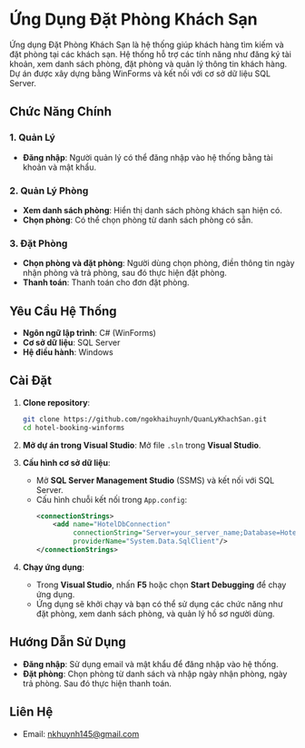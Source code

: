 # Ứng Dụng Đặt Phòng Khách Sạn

Ứng dụng Đặt Phòng Khách Sạn là hệ thống giúp khách hàng tìm kiếm và đặt phòng tại các khách sạn. Hệ thống hỗ trợ các tính năng như đăng ký tài khoản, xem danh sách phòng, đặt phòng và quản lý thông tin khách hàng. Dự án được xây dựng bằng WinForms và kết nối với cơ sở dữ liệu SQL Server.

## Chức Năng Chính

### 1. Quản Lý 
- **Đăng nhập**: Người quản lý có thể đăng nhập vào hệ thống bằng tài khoản và mật khẩu.

### 2. Quản Lý Phòng
- **Xem danh sách phòng**: Hiển thị danh sách phòng khách sạn hiện có.
- **Chọn phòng**: Có thể chọn phòng từ danh sách phòng có sẵn.

### 3. Đặt Phòng
- **Chọn phòng và đặt phòng**: Người dùng chọn phòng, điền thông tin ngày nhận phòng và trả phòng, sau đó thực hiện đặt phòng.
- **Thanh toán**: Thanh toán cho đơn đặt phòng.

## Yêu Cầu Hệ Thống
- **Ngôn ngữ lập trình**: C# (WinForms)
- **Cơ sở dữ liệu**: SQL Server
- **Hệ điều hành**: Windows

## Cài Đặt

1. **Clone repository**:
    ```bash
    git clone https://github.com/ngokhaihuynh/QuanLyKhachSan.git
    cd hotel-booking-winforms
    ```

2. **Mở dự án trong Visual Studio**:
   Mở file `.sln` trong **Visual Studio**.

3. **Cấu hình cơ sở dữ liệu**:
   - Mở **SQL Server Management Studio** (SSMS) và kết nối với SQL Server.
   - Cấu hình chuỗi kết nối trong `App.config`:
     ```xml
     <connectionStrings>
         <add name="HotelDbConnection" 
              connectionString="Server=your_server_name;Database=HotelManagement;Integrated Security=True;" 
              providerName="System.Data.SqlClient"/>
     </connectionStrings>
     ```


4. **Chạy ứng dụng**:
   - Trong **Visual Studio**, nhấn **F5** hoặc chọn **Start Debugging** để chạy ứng dụng.
   - Ứng dụng sẽ khởi chạy và bạn có thể sử dụng các chức năng như đặt phòng, xem danh sách phòng, và quản lý hồ sơ người dùng.

## Hướng Dẫn Sử Dụng
- **Đăng nhập**: Sử dụng email và mật khẩu để đăng nhập vào hệ thống.
- **Đặt phòng**: Chọn phòng từ danh sách và nhập ngày nhận phòng, ngày trả phòng. Sau đó thực hiện thanh toán.

## Liên Hệ
- Email: nkhuynh145@gmail.com
  
